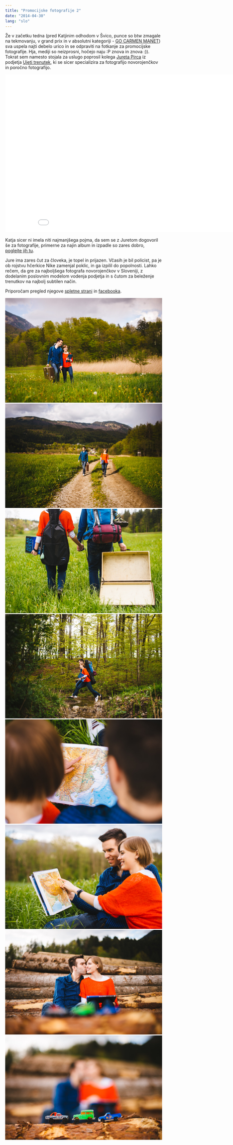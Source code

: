 ```yaml
---
title: "Promocijske fotografije 2"
date: "2014-04-30"
lang: "slo"
---
```


Že v začetku tedna (pred Katjinim odhodom v Švico, punce so btw zmagale na tekmovanju, v grand prix in v absolutni kategoriji - [GO CARMEN MANET](%20https://www.facebook.com/Carmen.manet?fref=ts "Carmen Manet")) sva uspela najti debelo urico in se odpraviti na fotkanje za promocijske fotografije. Hja, mediji so neizprosni, hočejo naju :P znova in znova :)). Tokrat sem namesto stojala za uslugo poprosil kolega [Jureta Pirca](http://ujeti-trenutek.com/ "Ujeti trenutek") iz podjetja [Ujeti trenutek](http://ujeti-trenutek.com/ "Ujeti trenutek"), ki se sicer specializira za fotografijo novorojenčkov in poročno fotografijo.

<iframe src="//player.vimeo.com/video/77241918" width="900" height="506" frameborder="0" allowfullscreen="allowfullscreen"></iframe>

Katja sicer ni imela niti najmanjšega pojma, da sem se z Juretom dogovoril še za fotografije, primerne za najin album in izpadle so zares dobro, [poglejte jih tu](http://poroka.ujeti-trenutek.com/katja-matej-fotografiranje-parov-golnik/ "Jure Pirc - Ujeti trenutek").

Jure ima zares čut za človeka, je topel in prijazen. Včasih je bil policist, pa je ob rojstvu hčerkice Nike zamenjal poklic, in ga izpilil do popolnosti. Lahko rečem, da gre za najboljšega fotografa novorojenčkov v Sloveniji, z dodelanim poslovnim modelom vodenja podjetja in s čutom za beleženje trenutkov na najbolj subtilen način.

Priporočam pregled njegove [spletne strani](http://ujeti-trenutek.com/ "Ujeti trenutek") in [facebooka](https://www.facebook.com/UjetiTrenutek?fref=ts "Jure Pirc - Ujeti trenutek").

![DSC_7140](../images/DSC_7140.jpg)![DSC_7177](../images/DSC_7177.jpg)![DSC_7229](../images/DSC_7229.jpg)![DSC_7193](../images/DSC_7193.jpg)![DSC_7278](../images/DSC_7278.jpg)![DSC_7285](../images/DSC_7285.jpg)![DSC_7296](../images/DSC_7296.jpg)![DSC_7295](../images/DSC_7295.jpg)
